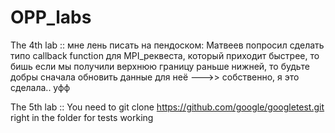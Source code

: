 # OPP_labs
The 4th lab :: 
мне лень писать на пендоском:
Матвеев попросил сделать типо callback function для MPI_реквеста, который приходит быстрее, то бишь если мы получили верхнюю границу раньше нижней, то будьте добры сначала обновить данные для неё --->> собственно, я это сделала.. уфф

The 5th lab :: 
You need to git clone https://github.com/google/googletest.git right in the folder for tests working

